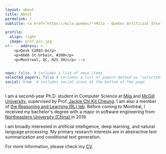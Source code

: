 ```yaml
---
layout: about
title: About
permalink: /
subtitle: <a href="https://mila.quebec/">Mila - Quebec Artificial Intelligence Institute</a> • <a href="http://rl.cs.mcgill.ca/">McGill University</a>

profile:
  align: right
  image: prof_pic.jpg
<!--   address: >
    <p>Desk C2083-A</p>
    <p>6666 St-Urbain, #200</p>
    <p>Montreal, QC, H2S 3H1</p> -->


news: false  # includes a list of news items
selected_papers: false # includes a list of papers marked as "selected={true}"
social: true  # includes social icons at the bottom of the page
---
```


I am a second-year Ph.D. student in Computer Science at <a href="https://mila.quebec/en/"> Mila </a> and <a href="https://cs.mcgill.ca/"> McGill University</a>, 
supervised by Prof.<a href="https://www.cs.mcgill.ca/~jcheung/"> Jackie Chi Kit Cheung</a>. I am also a member of <a href="http://rl.cs.mcgill.ca/">the Reasoning and Learning (RL) lab</a>. Before coming to Montréal, I received my bachelor's degree with a major in software engineering from <a href="https://www.neu.edu.cn/"> Northeastern University (China) </a> in 2019.

I am broadly interested in artificial intelligence, deep learning, and natural language processing. My primary research interests are in abstractive text summarization and conditional text generation.

For more information, please check my <a href="assets/pdf/CV.pdf" target="_blank">CV</a>.
